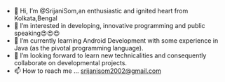 - 👋 Hi, I’m @SrijaniSom,an enthusiastic and ignited heart from Kolkata,Bengal
- 👀 I’m interested in developing, innovative programming and public speaking😍😍😍
- 🌱 I’m currently learning Android Development with some experience in Java (as the pivotal programming language).
- 💞️ I’m looking forward to learn new technicalities and consequently collaborate on developmental projects.
- 📫 How to reach me ... srijanisom2002@gmail.com

<!---
SrijaniSom/SrijaniSom is a ✨ special ✨ repository because its `README.md` (this file) appears on your GitHub profile.
You can click the Preview link to take a look at your changes.
--->
